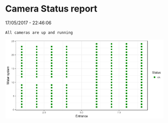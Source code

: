 Camera Status report
================
17/05/2017 - 22:46:06

    All cameras are up and running

![](camreport_files/figure-markdown_github/unnamed-chunk-2-1.png)
